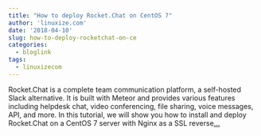 ```yaml
---
title: "How to deploy Rocket.Chat on CentOS 7"
author: 'linuxize.com'
date: '2018-04-10'
slug: how-to-deploy-rocketchat-on-ce
categories:
  - bloglink
tags:
  - linuxizecom
---
```


Rocket.Chat is a complete team communication platform, a self-hosted Slack alternative. It is built with Meteor and provides various features including helpdesk chat, video conferencing, file sharing, voice messages, API, and more. In this tutorial, we will show you how to install and deploy Rocket.Chat on a CentOS 7 server with Nginx as a SSL reverse[... <i class="fas fa-external-link-alt"></i>](https://linuxize.com/post/how-to-deploy-rocket-chat-on-centos-7/)

